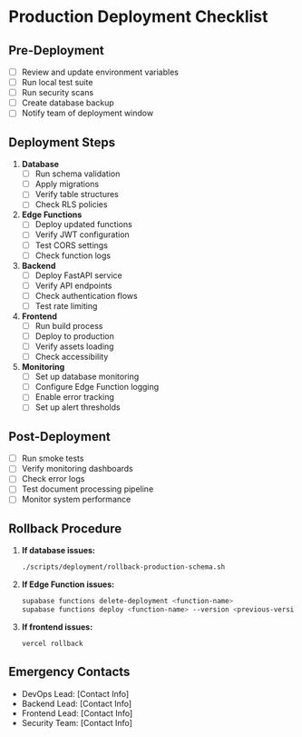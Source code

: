 # Production Deployment Checklist

## Pre-Deployment
- [ ] Review and update environment variables
- [ ] Run local test suite
- [ ] Run security scans
- [ ] Create database backup
- [ ] Notify team of deployment window

## Deployment Steps
1. **Database**
   - [ ] Run schema validation
   - [ ] Apply migrations
   - [ ] Verify table structures
   - [ ] Check RLS policies

2. **Edge Functions**
   - [ ] Deploy updated functions
   - [ ] Verify JWT configuration
   - [ ] Test CORS settings
   - [ ] Check function logs

3. **Backend**
   - [ ] Deploy FastAPI service
   - [ ] Verify API endpoints
   - [ ] Check authentication flows
   - [ ] Test rate limiting

4. **Frontend**
   - [ ] Run build process
   - [ ] Deploy to production
   - [ ] Verify assets loading
   - [ ] Check accessibility

5. **Monitoring**
   - [ ] Set up database monitoring
   - [ ] Configure Edge Function logging
   - [ ] Enable error tracking
   - [ ] Set up alert thresholds

## Post-Deployment
- [ ] Run smoke tests
- [ ] Verify monitoring dashboards
- [ ] Check error logs
- [ ] Test document processing pipeline
- [ ] Monitor system performance

## Rollback Procedure
1. **If database issues:**
   ```bash
   ./scripts/deployment/rollback-production-schema.sh
   ```

2. **If Edge Function issues:**
   ```bash
   supabase functions delete-deployment <function-name>
   supabase functions deploy <function-name> --version <previous-version>
   ```

3. **If frontend issues:**
   ```bash
   vercel rollback
   ```

## Emergency Contacts
- DevOps Lead: [Contact Info]
- Backend Lead: [Contact Info]
- Frontend Lead: [Contact Info]
- Security Team: [Contact Info] 